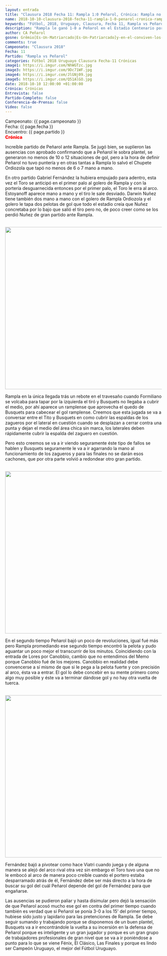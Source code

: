 ```yaml
---
layout: entrada
title: "Clausura 2018 Fecha 11: Rampla 1:0 Peñarol, Crónica: Rampla no fue más que Peñarol"
name: 2018-10-10-clausura-2018-fecha-11-rampla-1-0-penarol-cronica-rampla-no-fue-mas-que-penarol.markdown
keywords: "Fútbol, 2018, Uruguayo, Clausura, Fecha 11, Rampla vs Peñarol, Crónica"
description: "Rampla le ganó 1-0 a Peñarol en el Estadio Centenario por la undécima fecha del Torneo Clausura. Peñarol generó no menos de 10 chances de gol pero no pudo con Rampla y ahora se aleja en la Tabla Anual aunque en el Clausura aún depende de sí mismo"
author: CA Peñarol
gosne: Grêmio[Es-Un-Matriarcado|Es-Un-Patriarcado]y-en-el-conviven-los-dos-colectivos
comments: true
Campeonato: "Clausura 2018"
Fecha: 11
Partido: "Rampla vs Peñarol"
categories: Fútbol 2018 Uruguayo Clausura Fecha-11 Crónicas
image1: https://i.imgur.com/NhWGTzc.jpg
image3: https://i.imgur.com/9Dc71WF.jpg
image4: https://i.imgur.com/JlGNj09.jpg
image5: https://i.imgur.com/Q51AlGO.jpg
date: 2018-10-10 12:00:00 +01:00:00
Crónica: Crónicas
Entrevista: false
Partido-Completo: false
Conferencia-de-Prensa: false
Video: false
---
```


Campeonato: <span>{{ page.campeonato }}</span><br>
Fecha: <span>{{ page.fecha }}</span><br>
Encuentro: <span>{{ page.partido }}</span><br>
<span style="color:red;font-weight:900">Crónica</span>

Increíble partido de Peñarol ante Rampla. Se jugó bien, se suplieron las ausencias con aprobado confirmando que a Peñarol le sobra plantel, se generaron no menos de 10 o 12 situaciones de gol, pero a la hora de definir Peñarol no tuvo puntería y en otras tantas a Rampla lo salvó el Chupete Ordiozola que tapó no menos de 6 o 7 mano a mano.

En otro partido Gabriel Fernández la hubiera empujado para adentro, esta vez el Toro se anticipó en el primer palo al golero de Rampla y con la portería desguarnecida entonces por el primer palo, el Toro le erra al arco. Estoyanoff aparece mano a mano y el tiro le sale desviado. Darwin Nuñez tiene también dos mano a mano con el golero de Rampla Ordiozola y el golero le tapa dos pelotas de gol que todo el estadio creía que Nuñez concretaba por lo bajo que salió el tiro pero no, de poco creer como se los perdió Nuñez de gran partido ante Rampla.

<br>

<img src="{{ page.image3 }}" width="521">

<br>

Rampla en la única llegada trás un rebote en el travesaño cuando Formiliano se volcaba para tapar por la izquierda el tiró y Busquets no llegaba a cubrir el medio, por ahí aparece un ramplense que aprovecha el quedo de Busquets para cabecear el gol ramplense. Creemos que esta jugada se va a conversar entre el Tito y Busquets en como cubrir las espaldas de los zagueros por el lateral en cuestión cuando se desplazan a cerrar contra una punta y dejan el medio del área chica sin marca, los laterales deben rápidamente cubrir la espalda del zaguero en cuestión.

Pero esto creemos se va a ir viendo seguramente éste tipo de fallos se hablen y Busquets seguramente le va a ir agarrando la mano al funcionamiento de los zagueros y para las finales no se darán esos cachones, que por otra parte volvió a redondear otro gran partido.

<br>

<img src="{{ page.image4 }}" width="521">

<br>

En el segundo tiempo Peñarol bajó un poco de revoluciones, igual fué más pero Rampla promediando ese segundo tiempo encontró la pelota y pudo aguantar un poco mejor el transcurrir de los minutos. Coincidiendo con la entrada de Lores por Canobbio, cambio que no entendimos del Memo porque Canobbio fué de los mejores. Canobbio en realidad debe convencerse a sí mismo de que si le pega a la pelota fuerte y con precisión al arco, ésta va a entrar. El gol lo debe concebir en su mente primero como algo muy posible y éste va a terminar dándose gol y no hay otra vuelta de tuerca.

<br>

<img src="{{ page.image5 }}" width="521">

<br>

Fernández bajó a pivotear como hace Viatri cuando juega y de alguna manera se alejó del arco rival otra vez sin embargo el Toro tuvo una que no le embocó al arco de manera poco creíble cuando el portero estaba desparramado atrás de él, Fernández debe ser más directo a la hora de buscar su gol del cuál Peñarol depende del gol de Fernández para que engañarse.

Las ausencias se pudieron paliar y hasta disimular pero dejó la sensación de que Peñarol acosó mucho ese gol en contra del primer tiempo cuando también es verdad que si Peñarol se ponía 3-0 a los 15' del primer tiempo, hubiese sido justo y lapidario para las pretenciones de Rampla. Se debe seguir sumando y trabajando porque se disponemos de un buen plantel, Busquets va a ir encontrándole la vuelta a su incersión en la defensa de Peñarol porque es inteligente y un gran jugador y porque es un gran grupo de trabajadores profesionales de gran nivel que se va a ir poniéndose a punto para lo que se viene Fénix, El Clásico, Las Finales y porque es lindo ser Campeón Uruguayo, el mejor del Fútbol Uruguayo.
